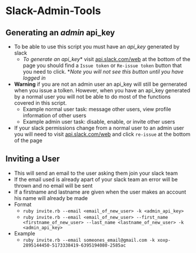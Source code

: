 # Slack-Admin-Tools

## Generating an *admin* api_key
* To be able to use this script you must have an *api_key* generated by slack
    * *To generate an *api_key*** visit [api.slack.com/web](https://api.slack.com/web) at the bottom of the page you should find a `Issue token` or `Re-issue token` button that you need to click.
        **Note you will not see this button until you have logged in*
* **Warning** if you are not an admin user an api_key will still be gernerated when you issue a tolken. However, when you have an api_key generated by a normal user you will not be able to do most of the functions covered in this script. 
    * Example normal user task: message other users, view profile information of other users
    * Example admin user task:  disable, enable, or invite other users
* If your slack permissions change from a normal user to an admin user you will need to visit [api.slack.com/web](https://api.slack.com/web) and click `re-issue` at the bottom of the page  

## Inviting a User 
* This will send an email to the user asking them join your slack team
* If the email used is already apart of your slack team an error will be thrown and no email will be sent
* If a firstname and lastname are given when the user makes an account his name will already be made
* Format
    * `ruby invite.rb --email <email_of_new_user> -k <admin_api_key>`
    * `ruby invite.rb --email <email_of_new_user> --first_name <firstname_of_new_user> --last_name <lastname_of_new_user> -k <admin_api_key>`
* Example
    * `ruby invite.rb --email someones_email@gmail.com -k xoxp-2895144450-5173338419-6395194080-2585ac`


